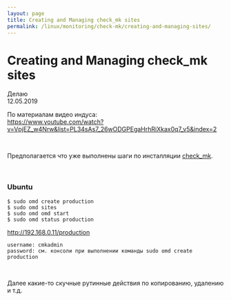 ```yaml
---
layout: page
title: Creating and Managing check_mk sites
permalink: /linux/monitoring/check-mk/creating-and-managing-sites/
---
```


# Creating and Managing check_mk sites

Делаю  
12.05.2019

По материалам видео индуса:  
https://www.youtube.com/watch?v=VpjEZ_w4Nrw&list=PL34sAs7_26wODGPEgaHrhRiXkax0q7_v5&index=2

<br/>

Предполагается что уже выполнены шаги по инсталляции  <a href="/linux/monitoring/check-mk/install/">check_mk</a>.

<br/>

### Ubuntu

    $ sudo omd create production
    $ sudo omd sites
    $ sudo omd omd start
    $ sudo omd status production

http://192.168.0.11/production

    username: cmkadmin
    password: см. консоли при выполнении команды sudo omd create production

<br/>

Далее какие-то скучные рутинные действия по копированию, удалению и т.д.



